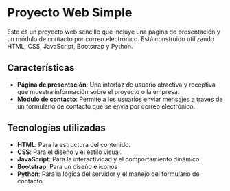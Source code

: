 # Proyecto Web Simple

Este es un proyecto web sencillo que incluye una página de presentación y un módulo de contacto por correo electrónico. Está construido utilizando HTML, CSS, JavaScript, Bootstrap y Python.

## Características

- **Página de presentación**: Una interfaz de usuario atractiva y receptiva que muestra información sobre el proyecto o la empresa.
- **Módulo de contacto**: Permite a los usuarios enviar mensajes a través de un formulario de contacto que se envía por correo electrónico.

## Tecnologías utilizadas

- **HTML**: Para la estructura del contenido.
- **CSS**: Para el diseño y el estilo visual.
- **JavaScript**: Para la interactividad y el comportamiento dinámico.
- **Bootstrap**: Para un diseño e iconos
- **Python**: Para la lógica del servidor y el manejo del formulario de contacto.
